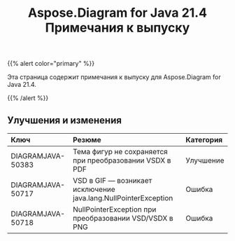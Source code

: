 ﻿---
title: Aspose.Diagram for Java 21.4 Примечания к выпуску
type: docs
weight: 9
url: /ru/java/aspose-diagram-for-java-21-4-release-notes/
---
{{% alert color="primary" %}}

Эта страница содержит примечания к выпуску для Aspose.Diagram for Java 21.4.

{{% /alert %}}
## **Улучшения и изменения**  ##

|**Ключ**|**Резюме**|**Категория**|
|:- |:- |:- |
|DIAGRAMJAVA-50383|Тема фигур не сохраняется при преобразовании VSDX в PDF|Улучшение|
|DIAGRAMJAVA-50717|VSD в GIF — возникает исключение java.lang.NullPointerException|Ошибка|
|DIAGRAMJAVA-50718|NullPointerException при преобразовании VSD/VSDX в PNG|Ошибка|
